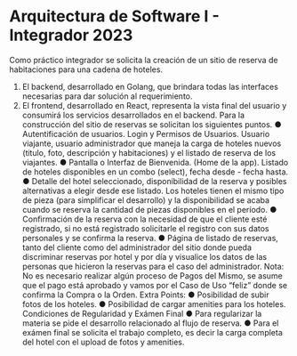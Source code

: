 # Arquitectura de Software I - Integrador 2023
Como práctico integrador se solicita la creación de un sitio de reserva de
habitaciones para una cadena de hoteles.
1. El backend, desarrollado en Golang, que brindara todas las interfaces necesarias
para dar solución al requerimiento.
2. El frontend, desarrollado en React, representa la vista final del usuario y
consumirá los servicios desarrollados en el backend.
Para la construcción del sitio de reservas se solicitan los siguientes puntos.
● Autentificación de usuarios. Login y Permisos de Usuarios. Usuario viajante,
usuario administrador que maneja la carga de hoteles nuevos (titulo, foto,
descripción y habitaciones) y el listado de reserva de los viajantes.
● Pantalla o Interfaz de Bienvenida. (Home de la app). Listado de hoteles
disponibles en un combo (select), fecha desde - fecha hasta.
● Detalle del hotel seleccionado, disponibilidad de la reserva y posibles alternativas
a elegir desde ese listado. Los hoteles tienen el mismo tipo de pieza (para simplificar
el desarrollo) y la disponibilidad se acaba cuando se reserva la cantidad de piezas
disponibles en el período.
● Confirmación de la reserva con la necesidad de que el cliente esté registrado, si
no está registrado solicitarle el registro con sus datos personales y se confirma la
reserva.
● Página de listado de reservas, tanto del cliente como del administrador del sitio
donde pueda discriminar reservas por hotel y por día y visualice los datos de las
personas que hicieron la reservas para el caso del administrador.
Nota: No es necesario realizar algún proceso de Pagos del Mismo, se asume
que el pago está aprobado y vamos por el Caso de Uso “feliz” donde se
confirma la Compra o la Orden.
Extra Points:
● Posibilidad de subir fotos de los hoteles.
● Posibilidad de cargar amenities para los hoteles.
Condiciones de Regularidad y Exámen Final
● Para regularizar la materia se pide el desarrollo relacionado al flujo de reserva.
● Para el exámen final se solicita el trabajo completo, es decir la carga completa del
hotel con el upload de fotos y amenities.
